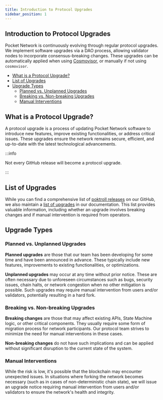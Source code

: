 ```yaml
---
title: Introduction to Protocol Upgrades
sidebar_position: 1
---
```


## Introduction to Protocol Upgrades <!-- omit in toc -->

Pocket Network is continuously evolving through regular protocol upgrades. We implement software upgrades via a DAO process, allowing validator nodes to incorporate consensus-breaking changes. These upgrades can be automatically applied when using [Cosmovisor](../../operate/walkthroughs/full_node_walkthrough.md), or manually if not using `cosmovisor`.

- [What is a Protocol Upgrade?](#what-is-a-protocol-upgrade)
- [List of Upgrades](#list-of-upgrades)
- [Upgrade Types](#upgrade-types)
  - [Planned vs. Unplanned Upgrades](#planned-vs-unplanned-upgrades)
  - [Breaking vs. Non-breaking Upgrades](#breaking-vs-non-breaking-upgrades)
  - [Manual Interventions](#manual-interventions)

## What is a Protocol Upgrade?

A protocol upgrade is a process of updating Pocket Network software to introduce new features, improve existing functionalities, or address critical issues. These upgrades ensure the network remains secure, efficient, and up-to-date with the latest technological advancements.

:::info

Not every GitHub release will become a protocol upgrade.

:::

## List of Upgrades

While you can find a comprehensive list of [poktroll releases](https://github.com/pokt-network/poktroll/releases) on our GitHub, we also maintain a [list of upgrades](./upgrade_list.md) in our documentation. This list provides valuable information, including whether an upgrade involves breaking changes and if manual intervention is required from operators.

## Upgrade Types

### Planned vs. Unplanned Upgrades

**Planned upgrades** are those that our team has been developing for some time and have been announced in advance. These typically include new features, improvements to existing functionalities, or optimizations.

**Unplanned upgrades** may occur at any time without prior notice. These are often necessary due to unforeseen circumstances such as bugs, security issues, chain halts, or network congestion when no other mitigation is possible. Such upgrades may require manual intervention from users and/or validators, potentially resulting in a hard fork.

### Breaking vs. Non-breaking Upgrades

**Breaking changes** are those that may affect existing APIs, State Machine logic, or other critical components. They usually require some form of migration process for network participants. Our protocol team strives to minimize the need for manual interventions in these cases.

**Non-breaking changes** do not have such implications and can be applied without significant disruption to the current state of the system.

### Manual Interventions

While the risk is low, it's possible that the blockchain may encounter unexpected issues. In situations where forking the network becomes necessary (such as in cases of non-deterministic chain state), we will issue an upgrade notice requiring manual intervention from users and/or validators to ensure the network's health and integrity.
